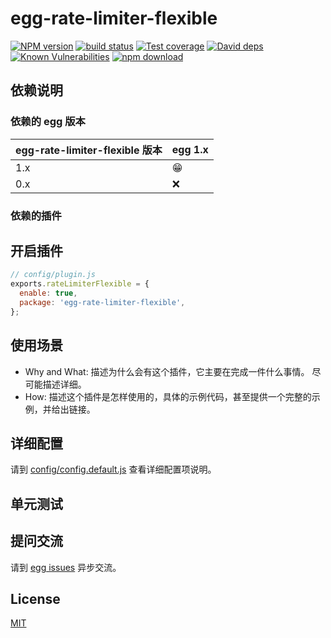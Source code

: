 # egg-rate-limiter-flexible

[![NPM version][npm-image]][npm-url]
[![build status][travis-image]][travis-url]
[![Test coverage][codecov-image]][codecov-url]
[![David deps][david-image]][david-url]
[![Known Vulnerabilities][snyk-image]][snyk-url]
[![npm download][download-image]][download-url]

[npm-image]: https://img.shields.io/npm/v/egg-rate-limiter-flexible.svg?style=flat-square
[npm-url]: https://npmjs.org/package/egg-rate-limiter-flexible
[travis-image]: https://img.shields.io/travis/eggjs/egg-rate-limiter-flexible.svg?style=flat-square
[travis-url]: https://travis-ci.org/eggjs/egg-rate-limiter-flexible
[codecov-image]: https://img.shields.io/codecov/c/github/eggjs/egg-rate-limiter-flexible.svg?style=flat-square
[codecov-url]: https://codecov.io/github/eggjs/egg-rate-limiter-flexible?branch=master
[david-image]: https://img.shields.io/david/eggjs/egg-rate-limiter-flexible.svg?style=flat-square
[david-url]: https://david-dm.org/eggjs/egg-rate-limiter-flexible
[snyk-image]: https://snyk.io/test/npm/egg-rate-limiter-flexible/badge.svg?style=flat-square
[snyk-url]: https://snyk.io/test/npm/egg-rate-limiter-flexible
[download-image]: https://img.shields.io/npm/dm/egg-rate-limiter-flexible.svg?style=flat-square
[download-url]: https://npmjs.org/package/egg-rate-limiter-flexible

<!--
Description here.
-->

## 依赖说明

### 依赖的 egg 版本

egg-rate-limiter-flexible 版本 | egg 1.x
--- | ---
1.x | 😁
0.x | ❌

### 依赖的插件
<!--

如果有依赖其它插件，请在这里特别说明。如

- security
- multipart

-->

## 开启插件

```js
// config/plugin.js
exports.rateLimiterFlexible = {
  enable: true,
  package: 'egg-rate-limiter-flexible',
};
```

## 使用场景

- Why and What: 描述为什么会有这个插件，它主要在完成一件什么事情。
尽可能描述详细。
- How: 描述这个插件是怎样使用的，具体的示例代码，甚至提供一个完整的示例，并给出链接。

## 详细配置

请到 [config/config.default.js](config/config.default.js) 查看详细配置项说明。

## 单元测试

<!-- 描述如何在单元测试中使用此插件，例如 schedule 如何触发。无则省略。-->

## 提问交流

请到 [egg issues](https://github.com/eggjs/egg/issues) 异步交流。

## License

[MIT](LICENSE)
